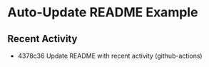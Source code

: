 # Auto-Update README Example

## Recent Activity
<!-- BEGIN RECENT_ACTIVITY -->
* 4378c36 Update README with recent activity (github-actions)
<!-- END RECENT_ACTIVITY -->



